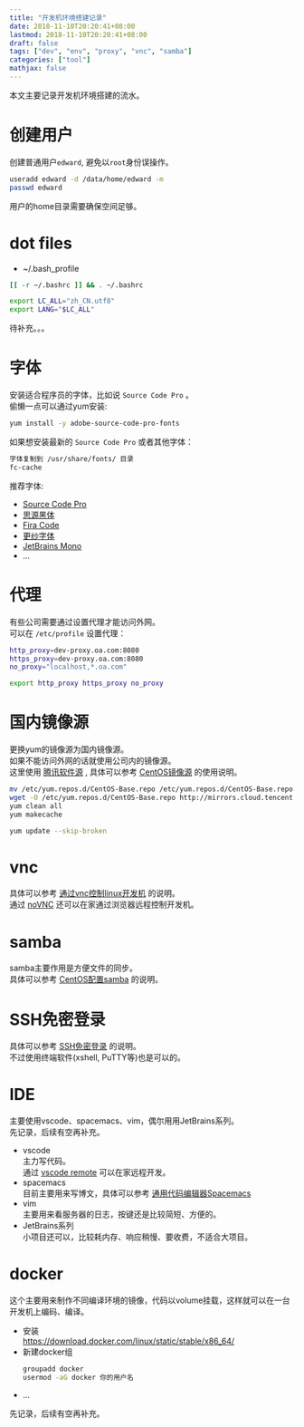 ```yaml
---
title: "开发机环境搭建记录"
date: 2018-11-10T20:20:41+08:00
lastmod: 2018-11-10T20:20:41+08:00
draft: false
tags: ["dev", "env", "proxy", "vnc", "samba"]
categories: ["tool"]
mathjax: false
---
```


本文主要记录开发机环境搭建的流水。  
<!--more-->

# 创建用户
创建普通用户`edward`, 避免以`root`身份误操作。  
```sh
useradd edward -d /data/home/edward -m
passwd edward
```
用户的home目录需要确保空间足够。  

# dot files
- ~/.bash_profile  
```sh
[[ -r ~/.bashrc ]] && . ~/.bashrc

export LC_ALL="zh_CN.utf8" 
export LANG="$LC_ALL"
```
待补充。。。  

# 字体
安装适合程序员的字体，比如说 `Source Code Pro` 。  
偷懒一点可以通过yum安装:  
```sh
yum install -y adobe-source-code-pro-fonts
```
如果想安装最新的 `Source Code Pro` 或者其他字体：  
```sh
字体复制到 /usr/share/fonts/ 目录
fc-cache
```
推荐字体:  
- [Source Code Pro](https://github.com/adobe-fonts/source-code-pro/releases)
- [思源黑体](https://github.com/adobe-fonts/source-han-sans/releases)
- [Fira Code](https://github.com/tonsky/FiraCode/releases)
- [更纱字体](https://github.com/be5invis/Sarasa-Gothic/releases)
- [JetBrains Mono](https://www.jetbrains.com/lp/mono)
- ...

# 代理
有些公司需要通过设置代理才能访问外网。  
可以在 `/etc/profile` 设置代理：  
```sh
http_proxy=dev-proxy.oa.com:8080
https_proxy=dev-proxy.oa.com:8080
no_proxy="localhost,*.oa.com"

export http_proxy https_proxy no_proxy
```

# 国内镜像源
更换yum的镜像源为国内镜像源。  
如果不能访问外网的话就使用公司内的镜像源。  
这里使用 [腾讯软件源](https://mirrors.cloud.tencent.com) , 具体可以参考 [CentOS镜像源](https://mirrors.cloud.tencent.com/help/centos.html) 的使用说明。  
```sh
mv /etc/yum.repos.d/CentOS-Base.repo /etc/yum.repos.d/CentOS-Base.repo.backup
wget -O /etc/yum.repos.d/CentOS-Base.repo http://mirrors.cloud.tencent.com/repo/centos7_base.repo
yum clean all
yum makecache

yum update --skip-broken
```

# vnc
具体可以参考 [通过vnc控制linux开发机](/post/通过vnc控制linux开发机/) 的说明。  
通过 [noVNC](https://github.com/novnc/noVNC) 还可以在家通过浏览器远程控制开发机。  

# samba
samba主要作用是方便文件的同步。  
具体可以参考 [CentOS配置samba](/post/centos配置samba/) 的说明。  

# SSH免密登录
具体可以参考 [SSH免密登录](/post/ssh免密登录/) 的说明。  
不过使用终端软件(xshell, PuTTY等)也是可以的。  

# IDE
主要使用vscode、spacemacs、vim，偶尔用用JetBrains系列。  
先记录，后续有空再补充。  

- vscode  
  主力写代码。  
  通过 [vscode remote](https://code.visualstudio.com/docs/remote/remote-overview) 可以在家远程开发。  
- spacemacs  
  目前主要用来写博文，具体可以参考 [通用代码编辑器Spacemacs](/post/通用代码编辑器spacemacs/)
- vim  
  主要用来看服务器的日志，按键还是比较简短、方便的。  
- JetBrains系列  
  小项目还可以，比较耗内存、响应稍慢、要收费，不适合大项目。  

# docker
这个主要用来制作不同编译环境的镜像，代码以volume挂载，这样就可以在一台开发机上编码、编译。  

- 安装  
  https://download.docker.com/linux/static/stable/x86_64/
- 新建docker组  
  ```sh
  groupadd docker
  usermod -aG docker 你的用户名
  ```
- ...  

先记录，后续有空再补充。  
